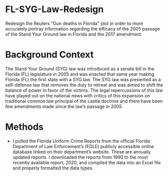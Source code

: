 # FL-SYG-Law-Redesign
Redesign the Reuters "Gun deaths in Florida" plot in order to more accurately portray information regarding the efficacy of the 2005 passage of the Stand Your Ground law in Florida and the 2017 amendment. 

# Background Context
The Stand Your Ground (SYG) law was introduced as a senate bill in the Florida (FL) legislature in 2005 and was enacted that same year making Florida (FL) the first state with a SYG law. The SYG law was presented as a self-defense law that removes the duty to retreat and was aimed to shift the balance of power in favor of the victims. The legal repercussions of this law have played out on the national news with critics of this expansion on traditional common law principal of the castle doctrine and there have been few amendments made since the law’s passage in 2005.

# Methods
* I pulled the Florida Uniform Crime Reports from the official Florida Department of Law Enforcement’s (FDLE) publicly accessible online database linked on their department’s website. These are annually updated reports. I downloaded the  reports from 1990 to the most recently available report, 2020, and compiled the data into an Excel file and properly formatted the data types.
